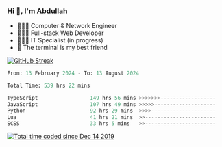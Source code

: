 <h3>Hi 👋, I'm Abdullah</h3>

- 👷🏼‍♂️ Computer & Network Engineer
- 👨🏻‍💻 Full-stack Web Developer
- 👨🏻‍💻 IT Specialist (in progress)
- 🖤 The terminal is my best friend

[![GitHub Streak](https://streak-stats.demolab.com?user=al3bad&theme=transparent&date_format=j%20M%5B%20Y%5D)](https://git.io/streak-stats)

<!--START_SECTION:waka-->

```python
From: 13 February 2024 - To: 13 August 2024

Total Time: 539 hrs 22 mins

TypeScript                 149 hrs 56 mins >>>>>>>------------------   27.65 %
JavaScript                 107 hrs 49 mins >>>>>--------------------   19.89 %
Python                     92 hrs 29 mins  >>>>---------------------   17.06 %
Lua                        41 hrs 21 mins  >>-----------------------   07.63 %
SCSS                       33 hrs 5 mins   >>-----------------------   06.10 %
```

<!--END_SECTION:waka-->

<p>
  <a href="https://wakatime.com/@ce2a2aac-0d6b-4d65-b864-8a4bcaf12967"><img src="https://wakatime.com/badge/user/ce2a2aac-0d6b-4d65-b864-8a4bcaf12967.svg" alt="Total time coded since Dec 14 2019" /></a>
</p>
